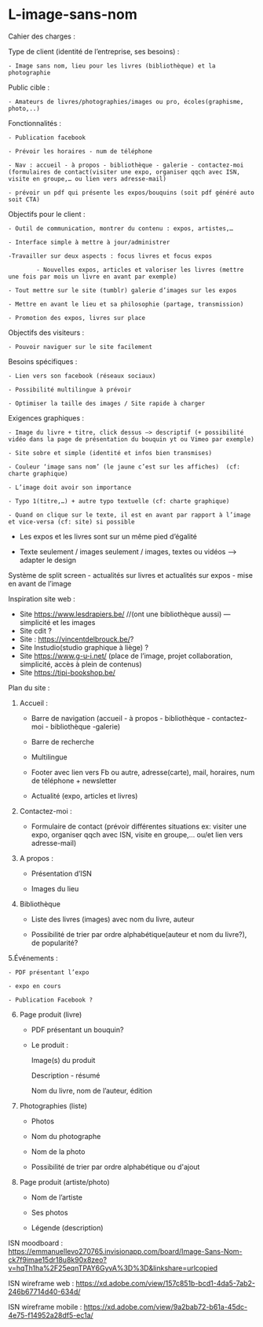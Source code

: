 # L-image-sans-nom

Cahier des charges :


Type de client (identité de l’entreprise, ses besoins) :

	- Image sans nom, lieu pour les livres (bibliothèque) et la photographie
	
	
Public cible : 

 	- Amateurs de livres/photographies/images ou pro, écoles(graphisme, photo,..)
	
	
Fonctionnalités : 

	- Publication facebook
	
	- Prévoir les horaires - num de téléphone
	
	- Nav : accueil - à propos - bibliothèque - galerie - contactez-moi (formulaires de contact(visiter une expo, organiser qqch avec ISN, visite en groupe,… ou lien vers adresse-mail)
	
	- prévoir un pdf qui présente les expos/bouquins (soit pdf généré auto soit CTA)
	

Objectifs pour le client : 

	- Outil de communication, montrer du contenu : expos, artistes,…
	
	- Interface simple à mettre à jour/administrer
	
	-Travailler sur deux aspects : focus livres et focus expos
	
			- Nouvelles expos, articles et valoriser les livres (mettre une fois par mois un livre en avant par exemple)
			
	- Tout mettre sur le site (tumblr) galerie d’images sur les expos
	
	- Mettre en avant le lieu et sa philosophie (partage, transmission)
	
	- Promotion des expos, livres sur place
	
	
Objectifs des visiteurs : 

	- Pouvoir naviguer sur le site facilement


Besoins spécifiques : 

	- Lien vers son facebook (réseaux sociaux)
	
	- Possibilité multilingue à prévoir
	
	- Optimiser la taille des images / Site rapide à charger
	

Exigences graphiques : 

	- Image du livre + titre, click dessus —> descriptif (+ possibilité vidéo dans la page de présentation du bouquin yt ou Vimeo par exemple)
	
	- Site sobre et simple (identité et infos bien transmises)
	
	- Couleur ‘image sans nom’ (le jaune c’est sur les affiches)  (cf: charte graphique)
	
	- L’image doit avoir son importance
	
	- Typo 1(titre,…) + autre typo textuelle (cf: charte graphique)
	
	- Quand on clique sur le texte, il est en avant par rapport à l’image et vice-versa (cf: site) si possible
	


- Les expos et les livres sont sur un même pied d’égalité

- Texte seulement / images seulement / images, textes ou vidéos —> adapter le design

Système de split screen - actualités sur livres et actualités sur expos - mise en avant de l’image 




Inspiration site web : 
- Site https://www.lesdrapiers.be/  //(ont une bibliothèque aussi) — simplicité et les images
- Site cdit ?
- Site : https://vincentdelbrouck.be/?
- Site Instudio(studio graphique à liège) ?
- Site https://www.g-u-i.net/ (place de l’image, projet collaboration, simplicité, accès à plein de contenus)
- Site https://tipi-bookshop.be/



Plan du site :


1. Accueil : 

	- Barre de navigation (accueil - à propos - bibliothèque - contactez-moi - bibliothèque -galerie)

	- Barre de recherche

	- Multilingue

	- Footer avec lien vers Fb ou autre, adresse(carte), mail, horaires, num de téléphone + newsletter

	- Actualité (expo, articles et livres)


2. Contactez-moi :

	- Formulaire de contact (prévoir différentes situations ex: visiter une expo, organiser qqch avec ISN, visite en groupe,… ou/et lien vers adresse-mail)


3. A propos : 

	- Présentation d’ISN

	- Images du lieu


4. Bibliothèque

	- Liste des livres (images) avec nom du livre, auteur

	- Possibilité de trier par ordre alphabétique(auteur et nom du livre?), de popularité?


5.Événements :

	- PDF présentant l’expo

	- expo en cours 
	
	- Publication Facebook ?


6. Page produit (livre)

	- PDF présentant un bouquin?

	- Le produit :

		Image(s) du produit
	
		Description - résumé
	
		Nom du livre, nom de l’auteur, édition


7. Photographies (liste)

	- Photos

	- Nom du photographe

	- Nom de la photo
	
	- Possibilité de trier par ordre alphabétique ou d'ajout


8. Page produit (artiste/photo)

	- Nom de l’artiste

	- Ses photos

	- Légende (description)


ISN moodboard : https://emmanuellevo270765.invisionapp.com/board/Image-Sans-Nom-ck7f9imae15dr18u8k90x8zeo?v=hqTh1ha%2F25eqnTPAY6GyvA%3D%3D&linkshare=urlcopied

ISN wireframe web : https://xd.adobe.com/view/157c851b-bcd1-4da5-7ab2-246b67714d40-634d/

ISN wireframe mobile : https://xd.adobe.com/view/9a2bab72-b61a-45dc-4e75-f14952a28df5-ec1a/


